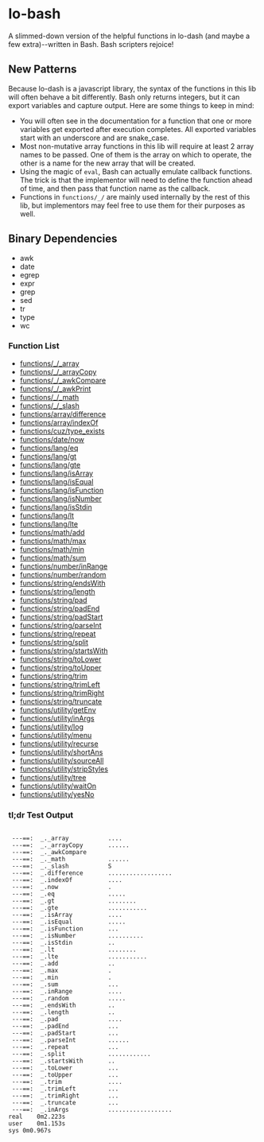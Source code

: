 # lo-bash
A slimmed-down version of the helpful functions in lo-dash (and maybe a few extra)--written in Bash. Bash scripters rejoice!


New Patterns
------------

Because lo-dash is a javascript library, the syntax of the functions in this lib will often behave a bit differently. Bash only returns integers, but it can export variables and capture output. Here are some things to keep in mind:

- You will often see in the documentation for a function that one or more variables get exported after execution completes. All exported variables start with an underscore and are snake_case.
- Most non-mutative array functions in this lib will require at least 2 array names to be passed. One of them is the array on which to operate, the other is a name for the new array that will be created.
- Using the magic of `eval`, Bash can actually emulate callback functions. The trick is that the implementor will need to define the function ahead of time, and then pass that function name as the callback.
- Functions in `functions/_/` are mainly used internally by the rest of this lib, but implementors may feel free to use them for their purposes as well.


Binary Dependencies
-------------------
- awk
- date
- egrep
- expr
- grep
- sed
- tr
- type
- wc


### Function List

- [functions/_/_array](https://github.com/Smolations/lo-bash/blob/master/functions/_/_array.sh)
- [functions/_/_arrayCopy](https://github.com/Smolations/lo-bash/blob/master/functions/_/_arrayCopy.sh)
- [functions/_/_awkCompare](https://github.com/Smolations/lo-bash/blob/master/functions/_/_awkCompare.sh)
- [functions/_/_awkPrint](https://github.com/Smolations/lo-bash/blob/master/functions/_/_awkPrint.sh)
- [functions/_/_math](https://github.com/Smolations/lo-bash/blob/master/functions/_/_math.sh)
- [functions/_/_slash](https://github.com/Smolations/lo-bash/blob/master/functions/_/_slash.sh)
- [functions/array/difference](https://github.com/Smolations/lo-bash/blob/master/functions/array/difference.sh)
- [functions/array/indexOf](https://github.com/Smolations/lo-bash/blob/master/functions/array/indexOf.sh)
- [functions/cuz/type_exists](https://github.com/Smolations/lo-bash/blob/master/functions/cuz/type_exists.sh)
- [functions/date/now](https://github.com/Smolations/lo-bash/blob/master/functions/date/now.sh)
- [functions/lang/eq](https://github.com/Smolations/lo-bash/blob/master/functions/lang/eq.sh)
- [functions/lang/gt](https://github.com/Smolations/lo-bash/blob/master/functions/lang/gt.sh)
- [functions/lang/gte](https://github.com/Smolations/lo-bash/blob/master/functions/lang/gte.sh)
- [functions/lang/isArray](https://github.com/Smolations/lo-bash/blob/master/functions/lang/isArray.sh)
- [functions/lang/isEqual](https://github.com/Smolations/lo-bash/blob/master/functions/lang/isEqual.sh)
- [functions/lang/isFunction](https://github.com/Smolations/lo-bash/blob/master/functions/lang/isFunction.sh)
- [functions/lang/isNumber](https://github.com/Smolations/lo-bash/blob/master/functions/lang/isNumber.sh)
- [functions/lang/isStdin](https://github.com/Smolations/lo-bash/blob/master/functions/lang/isStdin.sh)
- [functions/lang/lt](https://github.com/Smolations/lo-bash/blob/master/functions/lang/lt.sh)
- [functions/lang/lte](https://github.com/Smolations/lo-bash/blob/master/functions/lang/lte.sh)
- [functions/math/add](https://github.com/Smolations/lo-bash/blob/master/functions/math/add.sh)
- [functions/math/max](https://github.com/Smolations/lo-bash/blob/master/functions/math/max.sh)
- [functions/math/min](https://github.com/Smolations/lo-bash/blob/master/functions/math/min.sh)
- [functions/math/sum](https://github.com/Smolations/lo-bash/blob/master/functions/math/sum.sh)
- [functions/number/inRange](https://github.com/Smolations/lo-bash/blob/master/functions/number/inRange.sh)
- [functions/number/random](https://github.com/Smolations/lo-bash/blob/master/functions/number/random.sh)
- [functions/string/endsWith](https://github.com/Smolations/lo-bash/blob/master/functions/string/endsWith.sh)
- [functions/string/length](https://github.com/Smolations/lo-bash/blob/master/functions/string/length.sh)
- [functions/string/pad](https://github.com/Smolations/lo-bash/blob/master/functions/string/pad.sh)
- [functions/string/padEnd](https://github.com/Smolations/lo-bash/blob/master/functions/string/padEnd.sh)
- [functions/string/padStart](https://github.com/Smolations/lo-bash/blob/master/functions/string/padStart.sh)
- [functions/string/parseInt](https://github.com/Smolations/lo-bash/blob/master/functions/string/parseInt.sh)
- [functions/string/repeat](https://github.com/Smolations/lo-bash/blob/master/functions/string/repeat.sh)
- [functions/string/split](https://github.com/Smolations/lo-bash/blob/master/functions/string/split.sh)
- [functions/string/startsWith](https://github.com/Smolations/lo-bash/blob/master/functions/string/startsWith.sh)
- [functions/string/toLower](https://github.com/Smolations/lo-bash/blob/master/functions/string/toLower.sh)
- [functions/string/toUpper](https://github.com/Smolations/lo-bash/blob/master/functions/string/toUpper.sh)
- [functions/string/trim](https://github.com/Smolations/lo-bash/blob/master/functions/string/trim.sh)
- [functions/string/trimLeft](https://github.com/Smolations/lo-bash/blob/master/functions/string/trimLeft.sh)
- [functions/string/trimRight](https://github.com/Smolations/lo-bash/blob/master/functions/string/trimRight.sh)
- [functions/string/truncate](https://github.com/Smolations/lo-bash/blob/master/functions/string/truncate.sh)
- [functions/utility/getEnv](https://github.com/Smolations/lo-bash/blob/master/functions/utility/getEnv.sh)
- [functions/utility/inArgs](https://github.com/Smolations/lo-bash/blob/master/functions/utility/inArgs.sh)
- [functions/utility/log](https://github.com/Smolations/lo-bash/blob/master/functions/utility/log.sh)
- [functions/utility/menu](https://github.com/Smolations/lo-bash/blob/master/functions/utility/menu.sh)
- [functions/utility/recurse](https://github.com/Smolations/lo-bash/blob/master/functions/utility/recurse.sh)
- [functions/utility/shortAns](https://github.com/Smolations/lo-bash/blob/master/functions/utility/shortAns.sh)
- [functions/utility/sourceAll](https://github.com/Smolations/lo-bash/blob/master/functions/utility/sourceAll.sh)
- [functions/utility/stripStyles](https://github.com/Smolations/lo-bash/blob/master/functions/utility/stripStyles.sh)
- [functions/utility/tree](https://github.com/Smolations/lo-bash/blob/master/functions/utility/tree.sh)
- [functions/utility/waitOn](https://github.com/Smolations/lo-bash/blob/master/functions/utility/waitOn.sh)
- [functions/utility/yesNo](https://github.com/Smolations/lo-bash/blob/master/functions/utility/yesNo.sh)


### tl;dr Test Output

```

 ---==:  _._array           ....
 ---==:  _._arrayCopy       ......
 ---==:  _._awkCompare      
 ---==:  _._math            ......
 ---==:  _._slash           S
 ---==:  _.difference       ..................
 ---==:  _.indexOf          ....
 ---==:  _.now              .
 ---==:  _.eq               .....
 ---==:  _.gt               ........
 ---==:  _.gte              ...........
 ---==:  _.isArray          ....
 ---==:  _.isEqual          .....
 ---==:  _.isFunction       ...
 ---==:  _.isNumber         ..........
 ---==:  _.isStdin          ..
 ---==:  _.lt               ........
 ---==:  _.lte              ...........
 ---==:  _.add              ..
 ---==:  _.max              .
 ---==:  _.min              .
 ---==:  _.sum              ...
 ---==:  _.inRange          ....
 ---==:  _.random           .....
 ---==:  _.endsWith         ..
 ---==:  _.length           ..
 ---==:  _.pad              ....
 ---==:  _.padEnd           ...
 ---==:  _.padStart         ...
 ---==:  _.parseInt         ......
 ---==:  _.repeat           ...
 ---==:  _.split            ............
 ---==:  _.startsWith       ..
 ---==:  _.toLower          ...
 ---==:  _.toUpper          ...
 ---==:  _.trim             ....
 ---==:  _.trimLeft         ...
 ---==:  _.trimRight        ...
 ---==:  _.truncate         ...
 ---==:  _.inArgs           ..................
real	0m2.223s
user	0m1.153s
sys	0m0.967s

```
